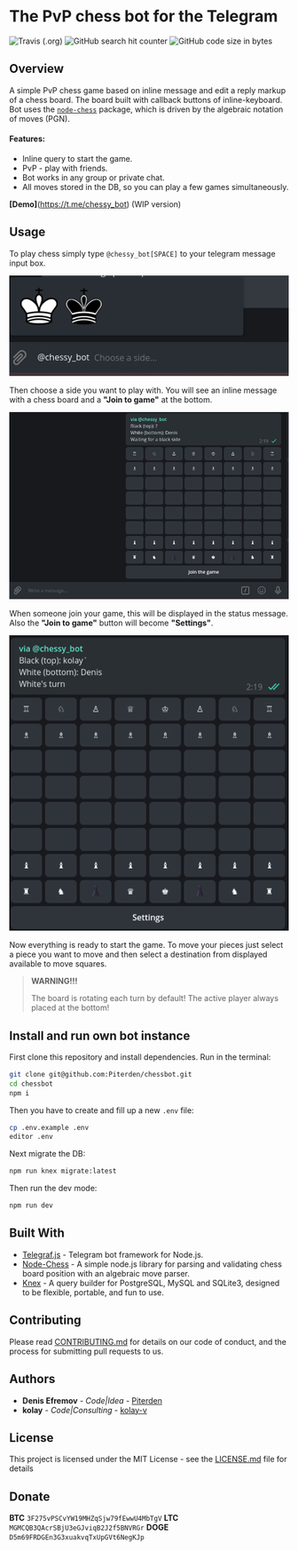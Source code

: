 # The PvP chess bot for the Telegram

![Travis (.org)](https://img.shields.io/travis/Piterden/chessbot.svg?style=for-the-badge)
![GitHub search hit counter](https://img.shields.io/github/search/Piterden/chessbot/chess.svg?style=for-the-badge)
![GitHub code size in bytes](https://img.shields.io/github/languages/code-size/Piterden/chessbot.svg?style=for-the-badge)

## Overview

A simple PvP chess game based on inline message and edit a reply markup of a chess board. The board built with callback buttons of inline-keyboard. Bot uses the [`node-chess`](https://github.com/brozeph/node-chess) package, which is driven by the algebraic notation of moves (PGN).

#### Features:

- Inline query to start the game.
- PvP - play with friends.
- Bot works in any group or private chat.
- All moves stored in the DB, so you can play a few games simultaneously.

**[Demo]**(https://t.me/chessy_bot) (WIP version)

## Usage

To play chess simply type `@chessy_bot[SPACE]` to your telegram message input box.

![](img/3.png)

Then choose a side you want to play with. You will see an inline message with a chess board and a **"Join to game"** at the bottom.

![](img/4.png)

When someone join your game, this will be displayed in the status message. Also the **"Join to game"** button will become **"Settings"**.

![](img/5.png)

Now everything is ready to start the game. To move your pieces just select a piece you want to move and then select a destination from displayed available to move squares.

> **WARNING!!!**
>
> The board is rotating each turn by default! The active player always placed at the bottom!

## Install and run own bot instance

First clone this repository and install dependencies. Run in the terminal:

```bash
git clone git@github.com:Piterden/chessbot.git
cd chessbot
npm i
```

Then you have to create and fill up a new `.env` file:

```bash
cp .env.example .env
editor .env
```

Next migrate the DB:

```bash
npm run knex migrate:latest
```

Then run the dev mode:

```bash
npm run dev
```

## Built With

- [Telegraf.js](https://github.com/telegraf/telegraf) - Telegram bot framework for Node.js.
- [Node-Chess](https://github.com/brozeph/node-chess) - A simple node.js library for parsing and validating chess board position with an algebraic move parser.
- [Knex](https://github.com/tgriesser/knex) - A query builder for PostgreSQL, MySQL and SQLite3, designed to be flexible, portable, and fun to use.

## Contributing

Please read [CONTRIBUTING.md](https://gist.github.com/PurpleBooth/b24679402957c63ec426) for details on our code of conduct, and the process for submitting pull requests to us.

## Authors

- **Denis Efremov** - *Code|Idea* - [Piterden](https://github.com/Piterden)
- **kolay** - *Code|Consulting* - [kolay-v](<https://github.com/kolay-v>)

## License

This project is licensed under the MIT License - see the [LICENSE.md](LICENSE.md) file for details

## Donate

**BTC**  `3F275vPSCvYW19MHZqSjw79fEwwU4MbTgV`
**LTC**  `MGMCQB3QAcrSBjU3eGJviqB2J2f5BNVRGr`
**DOGE** `D5m69FRDGEn3G3xuakvqTxUpGVt6NegKJp`
